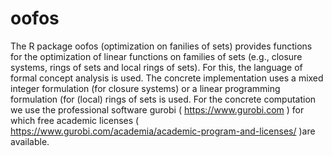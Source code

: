 # oofos
The R package oofos (optimization on fanilies of sets) provides functions for the optimization of linear functions on families of sets (e.g., closure systems, rings of sets and local rings of sets).
For this, the language of formal concept analysis is used. The concrete implementation uses a mixed integer formulation (for closure systems) or a linear programming formulation (for (local) rings of sets is used.
For the concrete computation we use the professional software gurobi ( https://www.gurobi.com ) for which free academic licenses ( https://www.gurobi.com/academia/academic-program-and-licenses/ )are available.
